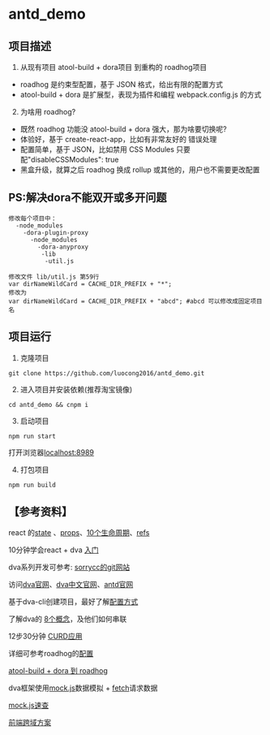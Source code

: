 # antd_demo

## 项目描述
1. 从现有项目 atool-build + dora项目 到重构的 roadhog项目
- roadhog 是约束型配置，基于 JSON 格式，给出有限的配置方式
- atool-build + dora 是扩展型，表现为插件和编程 webpack.config.js 的方式

2. 为啥用 roadhog?
- 既然 roadhog 功能没 atool-build + dora 强大，那为啥要切换呢?
- 体验好，基于 create-react-app，比如有非常友好的 错误处理
- 配置简单，基于 JSON，比如禁用 CSS Modules 只要配"disableCSSModules": true
- 黑盒升级，就算之后 roadhog 换成 rollup 或其他的，用户也不需要更改配置

## PS:解决dora不能双开或多开问题
```
修改每个项目中：
  -node_modules
    -dora-plugin-proxy
      -node_modules
        -dora-anyproxy
         -lib
          -util.js
          
修改文件 lib/util.js 第59行
var dirNameWildCard = CACHE_DIR_PREFIX + "*";
修改为
var dirNameWildCard = CACHE_DIR_PREFIX + "abcd"; #abcd 可以修改成固定项目名
```

## 项目运行
1. 克隆项目
```
git clone https://github.com/luocong2016/antd_demo.git
```

2. 进入项目并安装依赖(推荐淘宝镜像)
```
cd antd_demo && cnpm i
```
3. 启动项目
```
npm run start
```
打开浏览器[localhost:8989](localhost:8989)

4. 打包项目
```
npm run build
```

## 【参考资料】

react 的[state](http://www.runoob.com/react/react-state.html) 、[props](http://www.runoob.com/react/react-props.html)、[10个生命周期](http://note.youdao.com/share/?id=c70819126575dc410fb59094cd4d1b88&type=note#/)、[refs](http://www.runoob.com/react/react-props.html)

10分钟学会react + dva [入门](http://www.jianshu.com/p/69f13e9123d9)

dva系列开发可参考: [sorrycc的git网站](https://github.com/sorrycc)

访问[dva官网](https://github.com/dvajs/dva)、[dva中文官网](https://github.com/dvajs/dva/blob/master/README_zh-CN.md)、[antd官网](https://ant.design/docs/react/practical-projects-cn)

基于dva-cli创建项目，最好了解[配置方式](https://github.com/dvajs/dva-cli)

了解dva的 [8个概念](https://github.com/dvajs/dva/blob/master/docs/Concepts_zh-CN.md)，及他们如何串联

12步30分钟 [CURD应用](https://github.com/sorrycc/blog/issues/18)

详细可参考roadhog的[配置](https://github.com/sorrycc/roadhog#配置)

[atool-build + dora 到 roadhog](https://github.com/sorrycc/blog/issues/17)

dva框架使用[mock.js](http://www.cnblogs.com/tjc1996/p/6795585.html)数据模拟 + [fetch](https://developer.mozilla.org/zh-CN/docs/Web/API/Fetch_API/Basic_concepts)请求数据

[mock.js速查](http://mockjs.com/examples.html)

[前端跨域方案](http://www.jianshu.com/p/2fde9e7df2f9)

